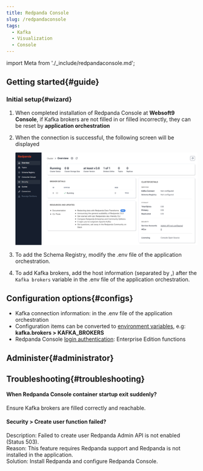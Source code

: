```yaml
---
title: Redpanda Console
slug: /redpandaconsole
tags:
  - Kafka
  - Visualization
  - Console
---
```


import Meta from './_include/redpandaconsole.md';

<Meta name="meta" />

## Getting started{#guide}

### Initial setup{#wizard}

1. When completed installation of Redpanda Console at **Websoft9 Console**, if Kafka brokers are not filled in or filled incorrectly, they can be reset by **application orchestration**  

2. When the connection is successful, the following screen will be displayed

   ![](./assets/redpandaconsole-console-websoft9.png)

3. To add the Schema Registry, modify the .env file of the application orchestration.

4. To add Kafka brokers, add the host information (separated by ,) after the `Kafka brokers` variable in the .env file of the application orchestration.

## Configuration options{#configs}

- Kafka connection information: in the .env file of the application orchestration
- Configuration items can be converted to [environment variables](https://docs.redpanda.com/current/reference/console/config/#configuration-sources), e.g: **kafka.brokers > KAFKA_BROKERS**
- Redpanda Console [login authentication](https://docs.redpanda.com/current/reference/console/config/#redpanda-console-configuration-file): Enterprise Edition functions

## Administer{#administrator}

## Troubleshooting{#troubleshooting}

#### When Redpanda Console container startup exit suddenly?

Ensure Kafka brokers are filled correctly and reachable.

#### Security > Create user function failed?

Description: Failed to create user Redpanda Admin API is not enabled (Status 503).  
Reason: This feature requires Redpanda support and Redpanda is not installed in the application.  
Solution: Install Redpanda and configure Redpanda Console. 
